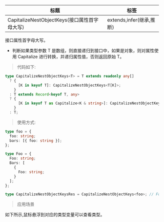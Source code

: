 | 标题                                         | 标签                     |
| -------------------------------------------- | ------------------------ |
| CapitalizeNestObjectKeys(接口属性首字母大写) | extends,infer(继承,推断) |

接口属性首字母大写。

- 判断如果类型参数 T 是数组，则直接递归到接口中，如果是对象，则对属性使用 Capitalize 进行转换，并递归属性值，否则返回原始 T。

> 代码如下:

```ts
type CapitalizeNestObjectKeys<T> = T extends readonly any[]
  ? {
      [K in keyof T]: CapitalizeNestObjectKeys<T[K]>;
    }
  : T extends Record<keyof T, any>
  ? {
      [K in keyof T as Capitalize<K & string>]: CapitalizeNestObjectKeys<T[K]>;
    }
  : T;
```

> 使用方式:

```ts
type foo = {
  foo: string;
  bars: [{ foo: string }];
};

type Foo = {
  Foo: string;
  Bars: [
    {
      Foo: string;
    }
  ];
};

type CapitalizeNestObjectKeysRes = CapitalizeNestObjectKeys<foo>; // Foo
```

> 应用场景

如下所示,鼠标悬浮到对应的类型变量可以查看类型。

<div class="code-editor" data-url="codes/typescript/demo/CapitalizeNestObjectKeys.ts" data-language="typescript"></div>
